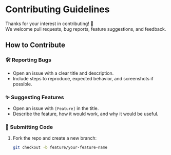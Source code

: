 # Contributing Guidelines

Thanks for your interest in contributing! 🎉  
We welcome pull requests, bug reports, feature suggestions, and feedback.

## How to Contribute

### 🛠  Reporting Bugs

- Open an issue with a clear title and description.
- Include steps to reproduce, expected behavior, and screenshots if possible.

### ✨ Suggesting Features

- Open an issue with `[Feature]` in the title.
- Describe the feature, how it would work, and why it would be useful.

### 🔧 Submitting Code

1. Fork the repo and create a new branch:  
   ```bash
   git checkout -b feature/your-feature-name
